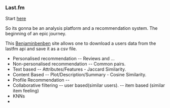 ### Last.fm
Start [here](https://www.google.com/url?sa=t&rct=j&q=&esrc=s&source=web&cd=&cad=rja&uact=8&ved=2ahUKEwjW1uDf0urtAhWCyYUKHW0qB8wQmhMwJ3oECC0QAg&url=https%3A%2F%2Fen.wikipedia.org%2Fwiki%2FLast.fm&usg=AOvVaw3uWCXF5ZOlO5HHonorU1ix)

So its gonna be an analysis platform and a recommendation system. The beginning of an epic journey.

This [Benjaminbenben](https://benjaminbenben.com/lastfm-to-csv/) site allows one to download a users data from the lastfm api and save it as a csv file. 

* Personalised recommendation -- Reviews and ...
* Non-personalised recommendation -- Common pairs.
* Text based -- Attributes/Features - Jaccard Similarity.
* Content Based -- Plot/Description/Summary - Cosine Similarity.
* Profile Recommendation -- 
* Collaborative filtering -- user based(similar users). -- item based (similar item feeling)
* KNNs
* 


